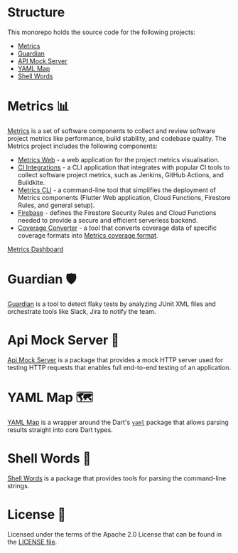 # Structure
This monorepo holds the source code for the following projects:
- [Metrics](#metrics-bar_chart)
- [Guardian](#guardian-shield)
- [API Mock Server](#api-mock-server-test_tube)
- [YAML Map](#yaml-map-world_map)
- [Shell Words](#shell-words-shell)

# Metrics :bar_chart:
[Metrics](metrics/readme.md) is a set of software components to collect and review software project metrics like performance, build stability, and codebase quality.
The Metrics project includes the following components:
- [Metrics Web](metrics/web) - a web application for the project metrics visualisation.
- [CI Integrations](metrics/ci_integrations) - a CLI application that integrates with popular CI tools to collect software project metrics, such as Jenkins, GitHub Actions, and Buildkite.
- [Metrics CLI](metrics/cli) - a command-line tool that simplifies the deployment of Metrics components (Flutter Web application, Cloud Functions, Firestore Rules, and general setup).
- [Firebase](metrics/firebase) - defines the Firestore Security Rules and Cloud Functions needed to provide a secure and efficient serverless backend.
- [Coverage Converter](metrics/coverage_converter) - a tool that converts coverage data of specific coverage formats into [Metrics coverage format](https://github.com/platform-platform/monorepo/blob/master/metrics/ci_integrations/docs/01_ci_integration_module_architecture.md#coverage-report-format).

[Metrics Dashboard](docs/images/dashboard_ui.png)

# Guardian :shield:
[Guardian](guardian) is a tool to detect flaky tests by analyzing JUnit XML files and orchestrate tools like Slack, Jira to notify the team.

# Api Mock Server :test_tube:
[Api Mock Server](api_mock_server) is a package that provides a mock HTTP server used for testing HTTP requests that enables full end-to-end testing of an application.

# YAML Map :world_map:
[YAML Map](yaml_map) is a wrapper around the Dart's [`yaml`](https://pub.dev/packages/yaml) package that allows parsing results straight into core Dart types.

# Shell Words :shell:
[Shell Words](shell_words) is a package that provides tools for parsing the command-line strings.

# License :scroll:
Licensed under the terms of the Apache 2.0 License that can be found in the [LICENSE file](https://github.com/platform-platform/monorepo/blob/master/LICENSE).

